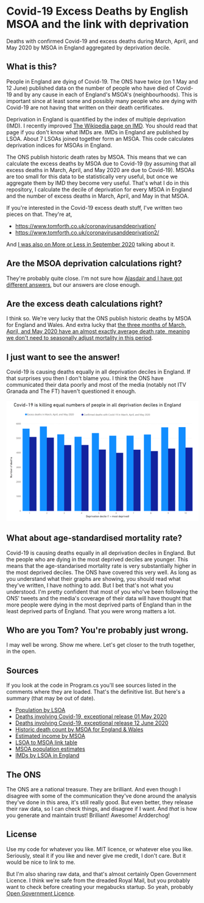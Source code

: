 # Covid-19 Excess Deaths by English MSOA and the link with deprivation
Deaths with confirmed Covid-19 and excess deaths during March, April, and May 2020 by MSOA in England aggregated by deprivation decile.

## What is this?
People in England are dying of Covid-19. The ONS have twice (on 1 May and 12 June) published data on the number of people who have died of Covid-19 and by any cause in each of England's MSOA's (neighbourhoods). This is important since at least some and possibly many people who are dying with Covid-19 are not having that written on their death certificates.

Deprivation in England is quantified by the index of multiple deprivation (IMD). I recently improved [The Wikipedia page on IMD](https://en.wikipedia.org/wiki/Multiple_deprivation_index). You should read that page if you don't know what IMDs are. IMDs in England are published by LSOA. About 7 LSOAs joined together form an MSOA. This code calculates deprivation indices for MSOAs in England.

The ONS publish historic death rates by MSOA. This means that we can calculate the excess deaths by MSOA due to Covid-19 (by assuming that all excess deaths in March, April, and May 2020 are due to Covid-19). MSOAs are too small for this data to be statistically very useful, but once we aggregate them by IMD they become very useful. That's what I do in this repository, I calculate the decile of deprivation for every MSOA in England and the number of excess deaths in March, April, and May in that MSOA.

If you're interested in the Covid-19 excess death stuff, I've written two pieces on that. They're at,
* https://www.tomforth.co.uk/coronavirusanddeprivation/
* https://www.tomforth.co.uk/coronavirusanddeprivation2/

And [I was also on More or Less in September 2020](https://twitter.com/thomasforth/status/1305918033165193216) talking about it.

## Are the MSOA deprivation calculations right?
They're probably quite close. I'm not sure how [Alasdair and I have got different answers](https://twitter.com/thomasforth/status/1257086421539618816), but our answers are close enough.

## Are the excess death calculations right?
I think so. We're very lucky that the ONS publish historic deaths by MSOA for England and Wales. And extra lucky that [the three months of March, April, and May 2020 have an almost exactly average death rate, meaning we don't need to seasonally adjust mortality in this period](https://twitter.com/thomasforth/status/1271458772402216961).

## I just want to see the answer!
Covid-19 is causing deaths equally in all deprivation deciles in England. If that surprises you then I don't blame you. I think the ONS have communicated their data poorly and most of the media (notably not ITV Granada and The FT) haven't questioned it enough.
<br/><br/>
![A graph showing that Covid-19 is causing deaths equally in all deprivation deciles in England.](Covid19DeathsByDeprivation.png)

## What about age-standardised mortality rate?
Covid-19 is causing deaths equally in all deprivation deciles in England. But the people who are dying in the most deprived deciles are younger. This means that the age-standarised mortality rate is very substantially higher in the most deprived deciles. The ONS have covered this very well. As long as you understand what their graphs are showing, you should read what they've written, I have nothing to add.
But I bet that's not what you understood. I'm pretty confident that most of you who've been following the ONS' tweets and the media's coverage of their data will have thought that more people were dying in the most deprived parts of England than in the least deprived parts of England. That you were wrong matters a lot.

## Who are you Tom? You're probably just wrong.
I may well be wrong. Show me where. Let's get closer to the truth together, in the open.

## Sources
If you look at the code in Program.cs you'll see sources listed in the comments where they are loaded. That's the definitive list. But here's a summary (that may be out of date).
* [Population by LSOA](https://www.ons.gov.uk/peoplepopulationandcommunity/populationandmigration/populationestimates/datasets/lowersuperoutputareamidyearpopulationestimates)
* [Deaths involving Covid-19, exceptional release 01 May 2020](https://www.ons.gov.uk/peoplepopulationandcommunity/birthsdeathsandmarriages/deaths/datasets/deathsinvolvingcovid19bylocalareaanddeprivation)
* [Deaths involving Covid-19, exceptional release 12 June 2020](https://www.ons.gov.uk/peoplepopulationandcommunity/birthsdeathsandmarriages/deaths/datasets/deathsinvolvingcovid19bylocalareaanddeprivation)
* [Historic death count by MSOA for England & Wales](https://www.ons.gov.uk/peoplepopulationandcommunity/birthsdeathsandmarriages/deaths/adhocs/006979numberofdeathsoccurringbymsoaand5yearagegroupsenglandandwales2004to2015)
* [Estimated income by MSOA](https://www.ons.gov.uk/employmentandlabourmarket/peopleinwork/earningsandworkinghours/datasets/smallareaincomeestimatesformiddlelayersuperoutputareasenglandandwales)
* [LSOA to MSOA link table](https://geoportal.statistics.gov.uk/datasets/output-area-to-lsoa-to-msoa-to-local-authority-district-december-2017-lookup-with-area-classifications-in-great-britain)
* [MSOA population estimates](https://www.ons.gov.uk/peoplepopulationandcommunity/populationandmigration/populationestimates/datasets/middlesuperoutputareamidyearpopulationestimates)
* [IMDs by LSOA in England](http://geoportal1-ons.opendata.arcgis.com/datasets/3db665d50b1441bc82bb1fee74ccc95a_0)

## The ONS
The ONS are a national treasure. They are brilliant. And even though I disagree with some of the communication they've done around the analysis they've done in this area, it's still really good. But even better, they release their raw data, so I can check things, and disagree if I want. And *that* is how you generate and maintain trust! Brilliant! Awesome! Ardderchog!

## License
Use my code for whatever you like. MIT licence, or whatever else you like. Seriously, steal it if you like and never give me credit, I don't care. But it would be nice to link to me.

But I'm also sharing raw data, and that's almost certainly Open Government Licence. I think we're safe from the dreaded Royal Mail, but you probably want to check before creating your megabucks startup. So yeah, probably [Open Government Licence](http://www.nationalarchives.gov.uk/doc/open-government-licence/version/3/).
